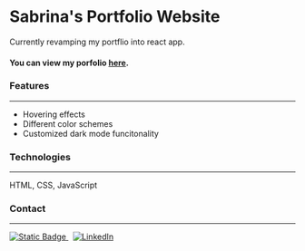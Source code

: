 # Sabrina's Portfolio Website

<!-- > Last Updated: January 5, 2025 -->

Currently revamping my portflio into react app.

#### You can view my porfolio <a href="https://sabrinaira.github.io/portfolio/">here</a>.

### Features

---

- Hovering effects
- Different color schemes
- Customized dark mode funcitonality

### Technologies

---

HTML, CSS, JavaScript

### Contact

---
<div>
<a href="mailto:sabrina.vista101@slmails.com" target="_blank"><img alt="Static Badge" src="https://img.shields.io/badge/email-logo?style=for-the-badge&color=purple">
</a> &nbsp;
<a href="https://www.linkedin.com/in/sabrinapira/" target="_blank">
  <img src="https://img.shields.io/badge/LinkedIn-0077B5?style=for-the-badge&logo=linkedin&logoColor=white" alt="LinkedIn"/>
</a>
</div>
